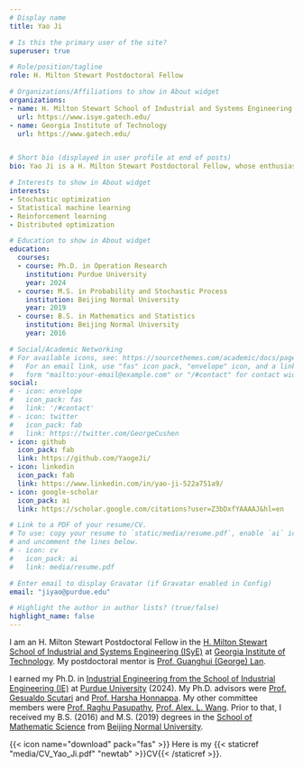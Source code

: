 ```yaml
---
# Display name
title: Yao Ji

# Is this the primary user of the site?
superuser: true

# Role/position/tagline
role: H. Milton Stewart Postdoctoral Fellow

# Organizations/Affiliations to show in About widget
organizations:
- name: H. Milton Stewart School of Industrial and Systems Engineering (ISyE)
  url: https://www.isye.gatech.edu/
- name: Georgia Institute of Technology
  url: https://www.gatech.edu/


# Short bio (displayed in user profile at end of posts)
bio: Yao Ji is a H. Milton Stewart Postdoctoral Fellow, whose enthusiasm lies on optimization, probability and statistics research.  

# Interests to show in About widget
interests:
- Stochastic optimization
- Statistical machine learning
- Reinforcement learning
- Distributed optimization

# Education to show in About widget
education:
  courses:
  - course: Ph.D. in Operation Research
    institution: Purdue University
    year: 2024
  - course: M.S. in Probability and Stochastic Process 
    institution: Beijing Normal University
    year: 2019
  - course: B.S. in Mathematics and Statistics
    institution: Beijing Normal University
    year: 2016

# Social/Academic Networking
# For available icons, see: https://sourcethemes.com/academic/docs/page-builder/#icons
#   For an email link, use "fas" icon pack, "envelope" icon, and a link in the
#   form "mailto:your-email@example.com" or "/#contact" for contact widget.
social:
# - icon: envelope
#   icon_pack: fas
#   link: '/#contact'
# - icon: twitter
#   icon_pack: fab
#   link: https://twitter.com/GeorgeCushen
- icon: github
  icon_pack: fab
  link: https://github.com/YaogeJi/
- icon: linkedin
  icon_pack: fab
  link: https://www.linkedin.com/in/yao-ji-522a751a9/
- icon: google-scholar
  icon_pack: ai
  link: https://scholar.google.com/citations?user=Z3bDxfYAAAAJ&hl=en

# Link to a PDF of your resume/CV.
# To use: copy your resume to `static/media/resume.pdf`, enable `ai` icons in `params.toml`, 
# and uncomment the lines below.
# - icon: cv
#   icon_pack: ai
#   link: media/resume.pdf

# Enter email to display Gravatar (if Gravatar enabled in Config)
email: "jiyao@purdue.edu"

# Highlight the author in author lists? (true/false)
highlight_name: false
---
```


I am an H. Milton Stewart Postdoctoral Fellow in the <a href="https://www.isye.gatech.edu/">H. Milton Stewart School of Industrial and Systems Engineering (ISyE)</a> at <a href="https://www.gatech.edu/">Georgia Institute of Technology</a>. My postdoctoral mentor is <a href="https://sites.gatech.edu/guanghui-lan/">Prof. Guanghui (George) Lan</a>.

I earned my Ph.D. in <a href="https://engineering.purdue.edu/IE">Industrial Engineering from the School of Industrial Engineering (IE)</a> at <a href="https://www.purdue.edu/">Purdue University</a> (2024). My Ph.D. advisors were <a href="https://engineering.purdue.edu/~gscutari/">Prof. Gesualdo Scutari</a> and <a href="https://engineering.purdue.edu/SSL/about">Prof. Harsha Honnappa</a>. My other committee members were <a href="https://web.ics.purdue.edu/~pasupath/">Prof. Raghu Pasupathy</a>, <a href="https://web.ics.purdue.edu/~wang5984/">Prof. Alex. L. Wang</a>. Prior to that, I received my B.S. (2016) and M.S. (2019) degrees in the <a href="https://english.bnu.edu.cn/schoolsdepartments/byx/113297.htm">School of Mathematic Science</a> from <a href="https://english.bnu.edu.cn/">Beijing Normal University</a>. 


{{< icon name="download" pack="fas" >}} Here is my {{< staticref "media/CV_Yao_Ji.pdf" "newtab" >}}CV{{< /staticref >}}.
